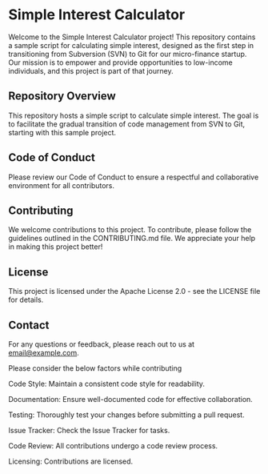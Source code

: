 # Simple Interest Calculator
Welcome to the Simple Interest Calculator project! This repository contains a sample script for calculating simple interest, designed as the first step in transitioning from Subversion (SVN) to Git for our micro-finance startup. Our mission is to empower and provide opportunities to low-income individuals, and this project is part of that journey.

## Repository Overview
This repository hosts a simple script to calculate simple interest. The goal is to facilitate the gradual transition of code management from SVN to Git, starting with this sample project.

## Code of Conduct
Please review our Code of Conduct to ensure a respectful and collaborative environment for all contributors.

## Contributing
We welcome contributions to this project. To contribute, please follow the guidelines outlined in the CONTRIBUTING.md file. We appreciate your help in making this project better!

## License
This project is licensed under the Apache License 2.0 - see the LICENSE file for details.

## Contact
For any questions or feedback, please reach out to us at email@example.com.

Please consider the below factors while contributing

Code Style:
Maintain a consistent code style for readability.

Documentation:
Ensure well-documented code for effective collaboration.

Testing:
Thoroughly test your changes before submitting a pull request.

Issue Tracker:
Check the Issue Tracker for tasks.

Code Review:
All contributions undergo a code review process.

Licensing:
Contributions are licensed.
